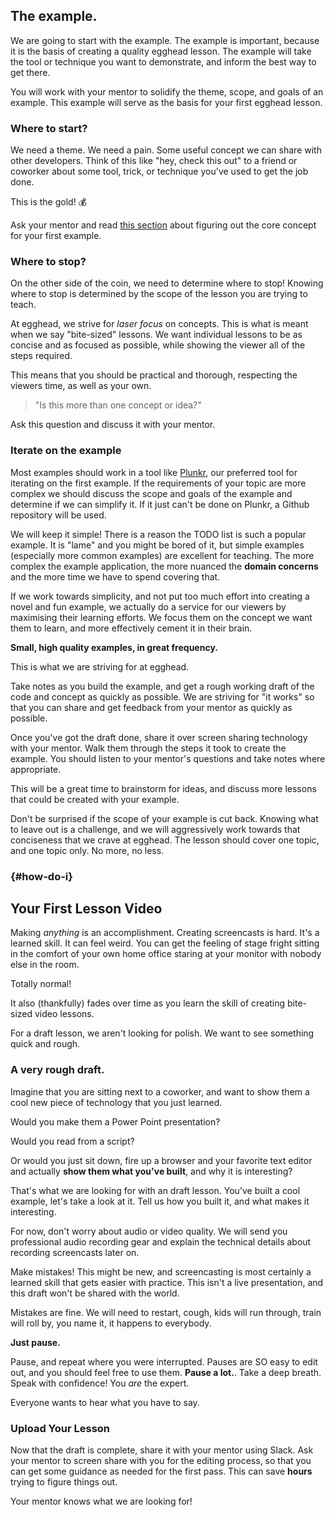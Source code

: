 ## The example.

We are going to start with the example. The example is important, because it is the basis of creating a quality egghead lesson. The example will take the tool or technique you want to demonstrate, and inform the best way to get there.

You will work with your mentor to solidify the theme, scope, and goals of an example. This example will serve as the basis for your first egghead lesson.

### Where to start?

We need a theme. We need a pain. Some useful concept we can share with other developers. Think of this like "hey, check this out" to a friend or coworker about some tool, trick, or technique you've used to get the job done.

This is the gold! 💰

Ask your mentor and read [this section](../02-creating-lessons/ideas.md) about figuring out the core concept for your first example.

### Where to stop?

On the other side of the coin, we need to determine where to stop! Knowing where to stop is determined by the scope of the lesson you are trying to teach.

At egghead, we strive for _laser focus_ on concepts. This is what is meant when we say "bite-sized" lessons. We want individual lessons to be as concise and as focused as possible, while showing the viewer all of the steps required.

This means that you should be practical and thorough, respecting the viewers time, as well as your own.

> "Is this more than one concept or idea?"

Ask this question and discuss it with your mentor.

### Iterate on the example

Most examples should work in a tool like [Plunkr](https://plnkr.co/), our preferred tool for iterating on the first example. If the requirements of your topic are more complex we should discuss the scope and goals of the example and determine if we can simplify it. If it just can't be done on Plunkr, a Github repository will be used.

We will keep it simple! There is a reason the TODO list is such a popular example. It is "lame" and you might be bored of it, but simple examples \(especially more common examples\) are excellent for teaching. The more complex the example application, the more nuanced the **domain concerns** and the more time we have to spend covering that.

If we work towards simplicity, and not put too much effort into creating a novel and fun example, we actually do a service for our viewers by maximising their learning efforts. We focus them on the concept we want them to learn, and more effectively cement it in their brain.

**Small, high quality examples, in great frequency.**

This is what we are striving for at egghead.

Take notes as you build the example, and get a rough working draft of the code and concept as quickly as possible. We are striving for "it works" so that you can share and get feedback from your mentor as quickly as possible.

Once you've got the draft done, share it over screen sharing technology with your mentor. Walk them through the steps it took to create the example. You should listen to your mentor's questions and take notes where appropriate.

This will be a great time to brainstorm for ideas, and discuss more lessons that could be created with your example.

Don't be surprised if the scope of your example is cut back. Knowing what to leave out is a challenge, and we will aggressively work towards that conciseness that we crave at egghead. The lesson should cover one topic, and one topic only. No more, no less.

###  {#how-do-i}

## Your First Lesson Video

Making _anything_ is an accomplishment. Creating screencasts is hard. It's a learned skill. It can feel weird. You can get the feeling of stage fright sitting in the comfort of your own home office staring at your monitor with nobody else in the room.

Totally normal!

It also \(thankfully\) fades over time as you learn the skill of creating bite-sized video lessons.

For a draft lesson, we aren't looking for polish. We want to see something quick and rough.

### A very rough draft.

Imagine that you are sitting next to a coworker, and want to show them a cool new piece of technology that you just learned.

Would you make them a Power Point presentation?

Would you read from a script?

Or would you just sit down, fire up a browser and your favorite text editor and actually **show them what you've built**, and why it is interesting?

That's what we are looking for with an draft lesson. You've built a cool example, let's take a look at it. Tell us how you built it, and what makes it interesting.

For now, don't worry about audio or video quality. We will send you professional audio recording gear and explain the technical details about recording screencasts later on.

Make mistakes! This might be new, and screencasting is most certainly a learned skill that gets easier with practice. This isn't a live presentation, and this draft won't be shared with the world.

Mistakes are fine. We will need to restart, cough, kids will run through, train will roll by, you name it, it happens to everybody.

**Just pause.**

Pause, and repeat where you were interrupted. Pauses are SO easy to edit out, and you should feel free to use them. **Pause a lot.**. Take a deep breath. Speak with confidence! You _are_ the expert.

Everyone wants to hear what you have to say.

### Upload Your Lesson

Now that the draft is complete, share it with your mentor using Slack. Ask your mentor to screen share with you for the editing process, so that you can get some guidance as needed for the first pass. This can save **hours** trying to figure things out.

Your mentor knows what we are looking for!

